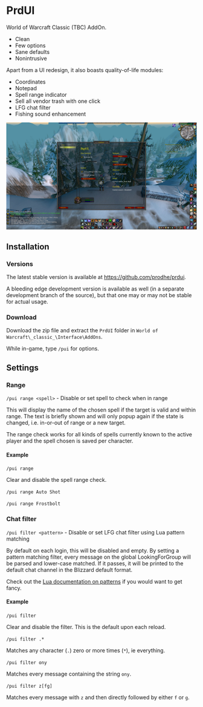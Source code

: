# PrdUI

World of Warcraft Classic (TBC) AddOn.

- Clean
- Few options
- Sane defaults
- Nonintrusive

Apart from a UI redesign, it also boasts quality-of-life modules:

- Coordinates
- Notepad
- Spell range indicator
- Sell all vendor trash with one click
- LFG chat filter
- Fishing sound enhancement

![PrdUI screenshot](./screenshot.jpg)

## Installation

### Versions

The latest stable version is available at https://github.com/prodhe/prdui.

A bleeding edge development version is available as well (in a separate development branch of the source), but that one may or may not be stable for actual usage.

### Download

Download the zip file and extract the `PrdUI` folder in `World of Warcraft\_classic_\Interface\AddOns`.

While in-game, type `/pui` for options.

## Settings

### Range

`/pui range <spell>` - Disable or set spell to check when in range

This will display the name of the chosen spell if the target is valid and within range. The text is
briefly shown and will only popup again if the state is changed, i.e. in-or-out of range or a new target.

The range check works for all kinds of spells currently known to the active player and the spell chosen is saved per character.

#### Example

`/pui range`

Clear and disable the spell range check.

`/pui range Auto Shot`

`/pui range Frostbolt`

### Chat filter

`/pui filter <pattern>` - Disable or set LFG chat filter using Lua pattern matching

By default on each login, this will be disabled and empty. By setting a pattern matching filter,
every message on the global LookingForGroup will be parsed and lower-case matched. If it passes,
it will be printed to the default chat channel in the Blizzard default format.

Check out the [Lua documentation on patterns](http://www.lua.org/manual/5.4/manual.html#6.4.1) if you would want to get fancy.

#### Example

`/pui filter`

Clear and disable the filter. This is the default upon each reload.

`/pui filter .*`

Matches any character (`.`) zero or more times (`*`), ie everything.

`/pui filter ony`

Matches every message containing the string `ony`.

`/pui filter z[fg]`

Matches every message with `z` and then directly followed by either `f` or `g`.
